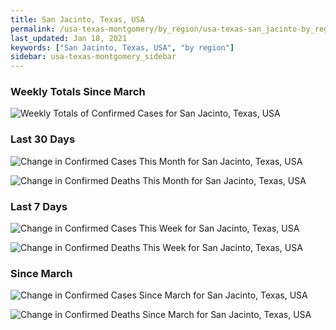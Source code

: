 ```yaml
---
title: San Jacinto, Texas, USA
permalink: /usa-texas-montgomery/by_region/usa-texas-san_jacinto-by_region.html
last_updated: Jan 18, 2021
keywords: ["San Jacinto, Texas, USA", "by region"]
sidebar: usa-texas-montgomery_sidebar
---
```


<h3>Weekly Totals Since March</h3>

![Weekly Totals of Confirmed Cases for San Jacinto, Texas, USA](/covid_tracker/images/graphs/usa-texas-san_jacinto-weekly_totals_graph.png)

<h3>Last 30 Days</h3>

![Change in Confirmed Cases This Month for San Jacinto, Texas, USA](/covid_tracker/images/graphs/usa-texas-san_jacinto-delta_confirmed-30_days_graph.png)

![Change in Confirmed Deaths This Month for San Jacinto, Texas, USA](/covid_tracker/images/graphs/usa-texas-san_jacinto-delta_deaths-30_days_graph.png)

<h3>Last 7 Days</h3>

![Change in Confirmed Cases This Week for San Jacinto, Texas, USA](/covid_tracker/images/graphs/usa-texas-san_jacinto-delta_confirmed-7_days_graph.png)

![Change in Confirmed Deaths This Week for San Jacinto, Texas, USA](/covid_tracker/images/graphs/usa-texas-san_jacinto-delta_deaths-7_days_graph.png)

<h3>Since March</h3>

![Change in Confirmed Cases Since March for San Jacinto, Texas, USA](/covid_tracker/images/graphs/usa-texas-san_jacinto-delta_confirmed-since_march_graph.png)

![Change in Confirmed Deaths Since March for San Jacinto, Texas, USA](/covid_tracker/images/graphs/usa-texas-san_jacinto-delta_deaths-since_march_graph.png)
